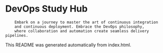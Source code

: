# DevOps Study Hub


        Embark on a journey to master the art of continuous integration
        and continuous deployment. Embrace the DevOps philosophy,
        where collaboration and automation create seamless delivery pipelines.
    

This README was generated automatically from index.html.